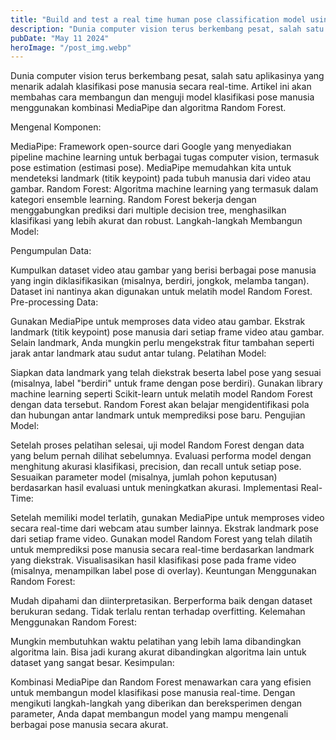```yaml
---
title: "Build and test a real time human pose classification model using mediapipe and random forest algorithm."
description: "Dunia computer vision terus berkembang pesat, salah satu aplikasinya yang menarik adalah klasifikasi pose manusia secara real-time.... "
pubDate: "May 11 2024"
heroImage: "/post_img.webp"
---
```


Dunia computer vision terus berkembang pesat, salah satu aplikasinya yang menarik adalah klasifikasi pose manusia secara real-time. Artikel ini akan membahas cara membangun dan menguji model klasifikasi pose manusia menggunakan kombinasi MediaPipe dan algoritma Random Forest.

Mengenal Komponen:

MediaPipe: Framework open-source dari Google yang menyediakan pipeline machine learning untuk berbagai tugas computer vision, termasuk pose estimation (estimasi pose). MediaPipe memudahkan kita untuk mendeteksi landmark (titik keypoint) pada tubuh manusia dari video atau gambar.
Random Forest: Algoritma machine learning yang termasuk dalam kategori ensemble learning. Random Forest bekerja dengan menggabungkan prediksi dari multiple decision tree, menghasilkan klasifikasi yang lebih akurat dan robust.
Langkah-langkah Membangun Model:

Pengumpulan Data:

Kumpulkan dataset video atau gambar yang berisi berbagai pose manusia yang ingin diklasifikasikan (misalnya, berdiri, jongkok, melamba tangan).
Dataset ini nantinya akan digunakan untuk melatih model Random Forest.
Pre-processing Data:

Gunakan MediaPipe untuk memproses data video atau gambar.
Ekstrak landmark (titik keypoint) pose manusia dari setiap frame video atau gambar.
Selain landmark, Anda mungkin perlu mengekstrak fitur tambahan seperti jarak antar landmark atau sudut antar tulang.
Pelatihan Model:

Siapkan data landmark yang telah diekstrak beserta label pose yang sesuai (misalnya, label "berdiri" untuk frame dengan pose berdiri).
Gunakan library machine learning seperti Scikit-learn untuk melatih model Random Forest dengan data tersebut.
Random Forest akan belajar mengidentifikasi pola dan hubungan antar landmark untuk memprediksi pose baru.
Pengujian Model:

Setelah proses pelatihan selesai, uji model Random Forest dengan data yang belum pernah dilihat sebelumnya.
Evaluasi performa model dengan menghitung akurasi klasifikasi, precision, dan recall untuk setiap pose.
Sesuaikan parameter model (misalnya, jumlah pohon keputusan) berdasarkan hasil evaluasi untuk meningkatkan akurasi.
Implementasi Real-Time:

Setelah memiliki model terlatih, gunakan MediaPipe untuk memproses video secara real-time dari webcam atau sumber lainnya.
Ekstrak landmark pose dari setiap frame video.
Gunakan model Random Forest yang telah dilatih untuk memprediksi pose manusia secara real-time berdasarkan landmark yang diekstrak.
Visualisasikan hasil klasifikasi pose pada frame video (misalnya, menampilkan label pose di overlay).
Keuntungan Menggunakan Random Forest:

Mudah dipahami dan diinterpretasikan.
Berperforma baik dengan dataset berukuran sedang.
Tidak terlalu rentan terhadap overfitting.
Kelemahan Menggunakan Random Forest:

Mungkin membutuhkan waktu pelatihan yang lebih lama dibandingkan algoritma lain.
Bisa jadi kurang akurat dibandingkan algoritma lain untuk dataset yang sangat besar.
Kesimpulan:

Kombinasi MediaPipe dan Random Forest menawarkan cara yang efisien untuk membangun model klasifikasi pose manusia real-time. Dengan mengikuti langkah-langkah yang diberikan dan bereksperimen dengan parameter, Anda dapat membangun model yang mampu mengenali berbagai pose manusia secara akurat.
